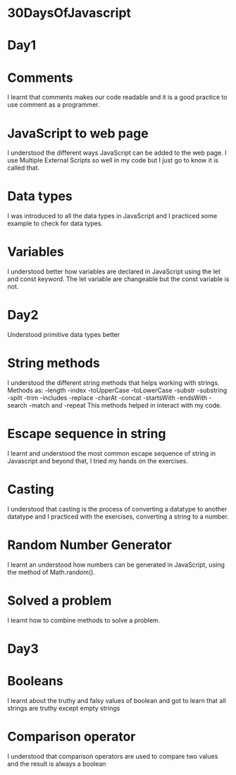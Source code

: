 # 30DaysOfJavascript

# Day1

# Comments

I learnt that comments makes our code readable and it is a good practice to use comment as a programmer.

# JavaScript to web page

I understood the different ways JavaScript can be added to the web page. I use Multiple External Scripts so well in my code but I just go to know it is called that.

# Data types

I was introduced to all the data types in JavaScript and I practiced some example to check for data types.

# Variables

I understood better how variables are declared in JavaScript using the let and const keyword. The let variable are changeable but the const variable is not.

# Day2

Understood primitive data types better

# String methods

I understood the different string methods that helps working with strings.
Methods as:
-length
-index
-toUpperCase
-toLowerCase
-substr
-substring
-split
-trim
-includes
-replace
-charAt
-concat
-startsWith
-endsWith
-search
-match and
-repeat
This methods helped in interact with my code.

# Escape sequence in string

I learnt and understood the most common escape sequence of string in Javascript and beyond that, I tried my hands on the exercises.

# Casting

I understood that casting is the process of converting a datatype to another datatype and I practiced with the exercises, converting a string to a number.

# Random Number Generator

I learnt an understood how numbers can be generated in JavaScript, using the method of Math.random().

# Solved a problem

I learnt how to combine methods to solve a problem.

# Day3

# Booleans

I learnt about the truthy and falsy values of boolean and got to learn that all strings are truthy except empty strings

# Comparison operator

I understood that comparison operators are used to compare two values and the result is always a boolean
